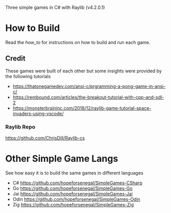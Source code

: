 Three simple games in C# with Raylib (v4.2.0.1)

# How to Build

Read the _how_to_ for instructions on how to build and run each game.

## Credit

These games were built of each other but some insights were provided by the following tutorials

+ https://thatonegamedev.com/ansi-c/prgramming-a-pong-game-in-ansi-c/
+ https://rembound.com/articles/the-breakout-tutorial-with-cpp-and-sdl-2
+ https://monsterbraininc.com/2018/12/raylib-game-tutorial-space-invaders-using-vscode/

### Raylib Repo
https://github.com/ChrisDill/Raylib-cs

# Other Simple Game Langs
See how easy it is to build the same games in different languages

+ C# https://github.com/hopeforsenegal/SimpleGames-CSharp
+ Go https://github.com/hopeforsenegal/SimpleGames-Go
+ Jai https://github.com/hopeforsenegal/SimpleGames-Jai
+ Odin https://github.com/hopeforsenegal/SimpleGames-Odin
+ Zig https://github.com/hopeforsenegal/SimpleGames-Zig
